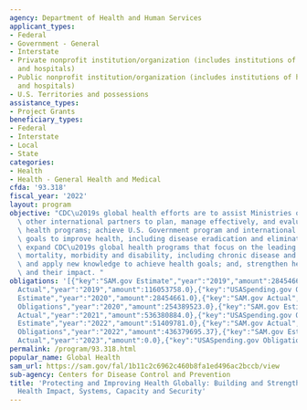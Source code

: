```yaml
---
agency: Department of Health and Human Services
applicant_types:
- Federal
- Government - General
- Interstate
- Private nonprofit institution/organization (includes institutions of higher education
  and hospitals)
- Public nonprofit institution/organization (includes institutions of higher education
  and hospitals)
- U.S. Territories and possessions
assistance_types:
- Project Grants
beneficiary_types:
- Federal
- Interstate
- Local
- State
categories:
- Health
- Health - General Health and Medical
cfda: '93.318'
fiscal_year: '2022'
layout: program
objective: "CDC\u2019s global health efforts are to assist Ministries of Health and\
  \ other international partners to plan, manage effectively, and evaluate public\
  \ health programs; achieve U.S. Government program and international organization\
  \ goals to improve health, including disease eradication and elimination targets;\
  \ expand CDC\u2019s global health programs that focus on the leading causes of worldwide\
  \ mortality, morbidity and disability, including chronic disease and injuries; generate\
  \ and apply new knowledge to achieve health goals; and, strengthen health systems\
  \ and their impact. "
obligations: '[{"key":"SAM.gov Estimate","year":"2019","amount":28454661.0},{"key":"SAM.gov
  Actual","year":"2019","amount":116053758.0},{"key":"USASpending.gov Obligations","year":"2019","amount":113728950.0},{"key":"SAM.gov
  Estimate","year":"2020","amount":28454661.0},{"key":"SAM.gov Actual","year":"2020","amount":290702169.0},{"key":"USASpending.gov
  Obligations","year":"2020","amount":254389523.0},{"key":"SAM.gov Estimate","year":"2021","amount":218776265.0},{"key":"SAM.gov
  Actual","year":"2021","amount":536380884.0},{"key":"USASpending.gov Obligations","year":"2021","amount":521320538.29},{"key":"SAM.gov
  Estimate","year":"2022","amount":51409781.0},{"key":"SAM.gov Actual","year":"2022","amount":358212410.0},{"key":"USASpending.gov
  Obligations","year":"2022","amount":436379695.37},{"key":"SAM.gov Estimate","year":"2023","amount":251083869.0},{"key":"SAM.gov
  Actual","year":"2023","amount":0.0},{"key":"USASpending.gov Obligations","year":"2023","amount":123771385.06}]'
permalink: /program/93.318.html
popular_name: Global Health
sam_url: https://sam.gov/fal/1b11c2c6962c460b8fa1ed496ac2bccb/view
sub-agency: Centers for Disease Control and Prevention
title: 'Protecting and Improving Health Globally: Building and Strengthening Public
  Health Impact, Systems, Capacity and Security'
---
```

